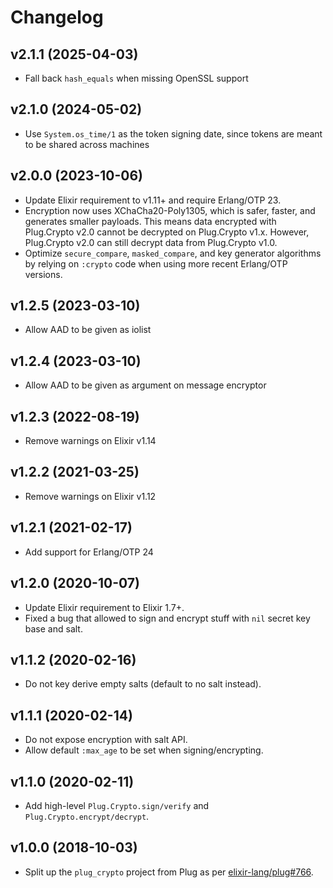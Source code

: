 # Changelog

## v2.1.1 (2025-04-03)

  * Fall back `hash_equals` when missing OpenSSL support

## v2.1.0 (2024-05-02)

  * Use `System.os_time/1` as the token signing date, since tokens are meant to be shared across machines

## v2.0.0 (2023-10-06)

  * Update Elixir requirement to v1.11+ and require Erlang/OTP 23.
  * Encryption now uses XChaCha20-Poly1305, which is safer, faster, and generates smaller payloads. This means data encrypted with Plug.Crypto v2.0 cannot be decrypted on Plug.Crypto v1.x. However, Plug.Crypto v2.0 can still decrypt data from Plug.Crypto v1.0.
  * Optimize `secure_compare`, `masked_compare`, and key generator algorithms by relying on `:crypto` code when using more recent Erlang/OTP versions.

## v1.2.5 (2023-03-10)

  * Allow AAD to be given as iolist

## v1.2.4 (2023-03-10)

  * Allow AAD to be given as argument on message encryptor

## v1.2.3 (2022-08-19)

  * Remove warnings on Elixir v1.14

## v1.2.2 (2021-03-25)

  * Remove warnings on Elixir v1.12

## v1.2.1 (2021-02-17)

  * Add support for Erlang/OTP 24

## v1.2.0 (2020-10-07)

  * Update Elixir requirement to Elixir 1.7+.
  * Fixed a bug that allowed to sign and encrypt stuff with `nil` secret key base and salt.

## v1.1.2 (2020-02-16)

  * Do not key derive empty salts (default to no salt instead).

## v1.1.1 (2020-02-14)

  * Do not expose encryption with salt API.
  * Allow default `:max_age` to be set when signing/encrypting.

## v1.1.0 (2020-02-11)

  * Add high-level `Plug.Crypto.sign/verify` and `Plug.Crypto.encrypt/decrypt`.

## v1.0.0 (2018-10-03)

  * Split up the `plug_crypto` project from Plug as per [elixir-lang/plug#766](https://github.com/elixir-plug/plug/issues/766).
